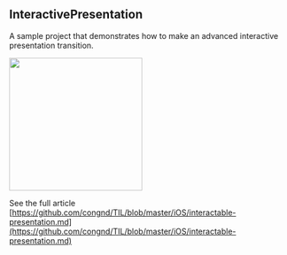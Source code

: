 ## InteractivePresentation
A sample project that demonstrates how to make an advanced interactive presentation transition.

<img src="https://media.giphy.com/media/RHoaaVhDUUbqsCI0gk/giphy.gif" width="240"/>

See the full article [https://github.com/congnd/TIL/blob/master/iOS/interactable-presentation.md](https://github.com/congnd/TIL/blob/master/iOS/interactable-presentation.md)
